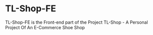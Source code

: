 # TL-Shop-FE

TL-Shop-FE is the Front-end part of the Project TL-Shop - A Personal Project Of An E-Commerce Shoe Shop
